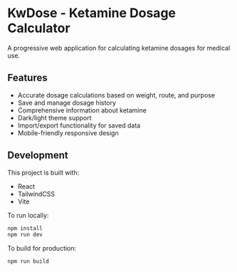 # KwDose - Ketamine Dosage Calculator

A progressive web application for calculating ketamine dosages for medical use.

## Features

- Accurate dosage calculations based on weight, route, and purpose
- Save and manage dosage history
- Comprehensive information about ketamine
- Dark/light theme support
- Import/export functionality for saved data
- Mobile-friendly responsive design

## Development

This project is built with:
- React
- TailwindCSS
- Vite

To run locally:

```bash
npm install
npm run dev
```

To build for production:

```bash
npm run build
```